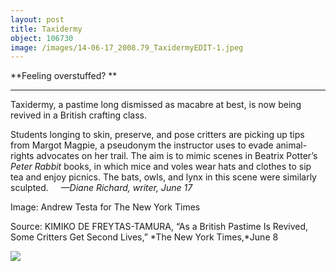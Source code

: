 ```yaml
---
layout: post
title: Taxidermy
object: 106730
image: /images/14-06-17_2008.79_TaxidermyEDIT-1.jpeg
---
```

**Feeling overstuffed? **

****

Taxidermy, a pastime long dismissed as macabre at best, is now being revived in a British crafting class.

Students longing to skin, preserve, and pose critters are picking up tips from Margot Magpie, a pseudonym the instructor uses to evade animal-rights advocates on her trail. The aim is to mimic scenes in Beatrix Potter’s *Peter Rabbit* books, in which mice and voles wear hats and clothes to sip tea and enjoy picnics. The bats, owls, and lynx in this scene were similarly sculpted.     *—Diane Richard, writer, June 17*

Image: Andrew Testa for The New York Times

Source: KIMIKO DE FREYTAS-TAMURA, “As a British Pastime Is Revived, Some Critters Get Second Lives,” *The New York Times,*June 8

![]({{siteurl.base}}/images/14-06-17_2008.79_TaxidermyEDIT-1.jpeg)
